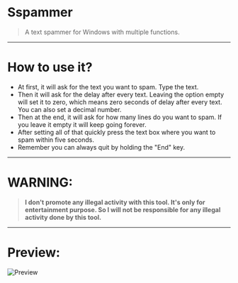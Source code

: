 # Sspammer
> A text spammer for Windows with multiple functions.
***
# How to use it?
* At first, it will ask for the text you want to spam. Type the text.
* Then it will ask for the delay after every text. Leaving the option empty will set it to zero, which means zero seconds of delay after every text. You can also set a decimal number.
* Then at the end, it will ask for how many lines do you want to spam. If you leave it empty it will keep going forever.
* After setting all of that quickly press the text box where you want to spam within five seconds.
* Remember you can always quit by holding the "End" key.
***
# WARNING: 
> **I don't promote any illegal activity with this tool. It's only for entertainment purpose. So I will not be responsible for any illegal activity done by this tool.**
***
# Preview:
![Preview](https://user-images.githubusercontent.com/73626726/114920338-270f9300-9e4b-11eb-9352-7300954f77f3.PNG)
